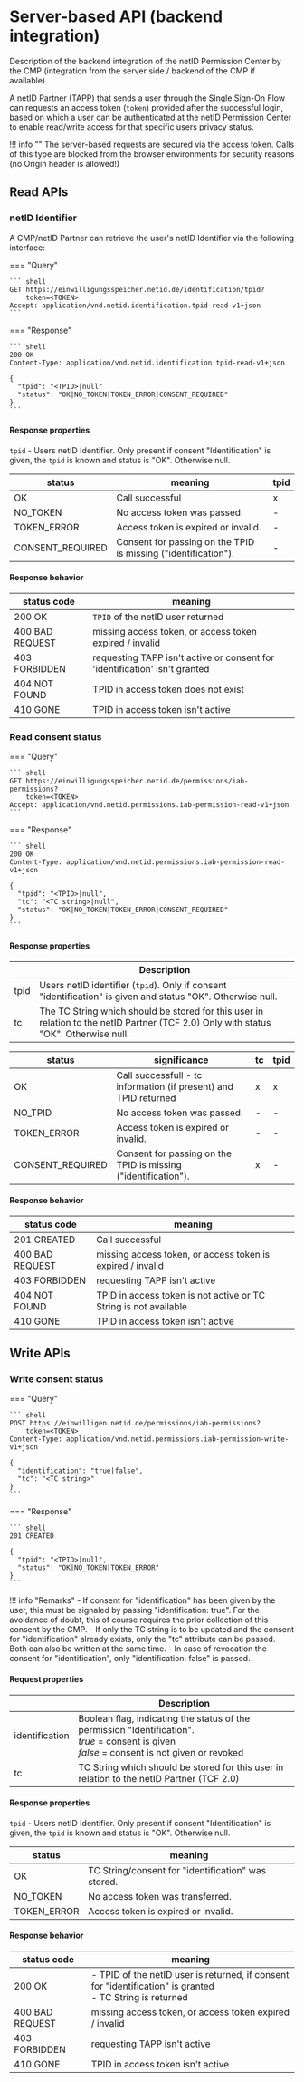 # Server-based API (backend integration)

Description of the backend integration of the netID Permission Center by the CMP (integration from the server side / backend of the CMP if available).

A netID Partner (TAPP) that sends a user through the Single Sign-On Flow can requests an access token (`token`) provided after the successful login, based on which a user can be authenticated at the netID Permission Center to enable read/write access for that specific users privacy status.

!!! info  ""
    The server-based requests are secured via the access token.
    Calls of this type are blocked from the browser environments for security reasons (no Origin header is allowed!)

## Read APIs

### netID Identifier

A CMP/netID Partner can retrieve the user's netID Identifier via the following interface:

=== "Query"

    ``` shell
    GET https://einwilligungsspeicher.netid.de/identification/tpid?
        token=<TOKEN>
    Accept: application/vnd.netid.identification.tpid-read-v1+json
    ```

=== "Response"

    ``` shell
    200 OK
    Content-Type: application/vnd.netid.identification.tpid-read-v1+json

    {
      "tpid": "<TPID>|null"
      "status": "OK|NO_TOKEN|TOKEN_ERROR|CONSENT_REQUIRED"
    }
    ```

#### Response properties

`tpid` - Users netID Identifier. Only present if consent "Identification" is given, the `tpid` is known and status is "OK". Otherwise null.

| status | meaning | tpid |
| ----------- | ----------- | ----------- |
| OK | Call successful | x |
| NO_TOKEN | No access token was passed. | - |
| TOKEN_ERROR | Access token is expired or invalid. | - |
| CONSENT_REQUIRED | Consent for passing on the TPID is missing ("identification"). | - |

#### Response behavior

| status code | meaning |
| ----------- | ----------- |
| 200 OK | `TPID` of the netID user returned |
| 400 BAD REQUEST | missing access token, or access token expired / invalid |
| 403 FORBIDDEN | requesting TAPP isn't active or consent for 'identification' isn't granted |
| 404 NOT FOUND | TPID in access token does not exist |
| 410 GONE | TPID in access token isn't active |

### Read consent status

=== "Query"

    ``` shell
    GET https://einwilligungsspeicher.netid.de/permissions/iab-permissions?
        token=<TOKEN>
    Accept: application/vnd.netid.permissions.iab-permission-read-v1+json
    ```

=== "Response"

    ``` shell
    200 OK
    Content-Type: application/vnd.netid.permissions.iab-permission-read-v1+json

    {
      "tpid": "<TPID>|null",
      "tc": "<TC string>|null",
      "status": "OK|NO_TOKEN|TOKEN_ERROR|CONSENT_REQUIRED"
    }
    ```
  
#### Response properties

| |Description|
|---|---|
| tpid | Users netID identifier (`tpid`). Only if consent "identification" is given and status "OK". Otherwise null. |
| tc | The TC String which should be stored for  this user in relation to the netID Partner (TCF 2.0) Only with status "OK". Otherwise null. |

| status | significance | tc | tpid |
| ----------- | ----------- | ----------- | ----------- |
| OK | Call successfull - tc information (if present) and TPID returned | x | x |
| NO_TPID | No access token was passed. | - | - |
| TOKEN_ERROR | Access token is expired or invalid. | - | - |
| CONSENT_REQUIRED | Consent for passing on the TPID is missing ("identification"). | x | - |

#### Response behavior

| status code | meaning |
| ----------- | ----------- |
| 201 CREATED | Call successful |
| 400 BAD REQUEST | missing access token, or access token is expired / invalid |
| 403 FORBIDDEN | requesting TAPP isn't active  |
| 404 NOT FOUND | TPID in access token is not active or TC String is not available |
| 410 GONE | TPID in access token isn't active |

## Write APIs

### Write consent status

=== "Query"

    ``` shell
    POST https://einwilligen.netid.de/permissions/iab-permissions?
        token=<TOKEN>
    Content-Type: application/vnd.netid.permissions.iab-permission-write-v1+json

    {
      "identification": "true|false",
      "tc": "<TC string>"
    }
    ```

=== "Response"

    ``` shell
    201 CREATED

    {
      "tpid": "<TPID>|null",
      "status": "OK|NO_TOKEN|TOKEN_ERROR"
    }
    ```

!!! info "Remarks"
    - If consent for "identification" has been given by the user, this must be signaled by passing "identification: true". For the avoidance of doubt, this of course requires the prior collection of this consent by the CMP.
    - If only the TC string is to be updated and the consent for "identification" already exists, only the "tc" attribute can be passed. Both can also be written at the same time.
    - In case of revocation the consent for "identification", only "identification: false" is passed.

#### Request properties

| |Description|
|---|---|
| identification | Boolean flag, indicating the status of the permission "Identification". <br>*true* = consent is given <br> *false* = consent is not given or revoked |
| tc | TC String which should be stored for this user in relation to the netID Partner (TCF 2.0) |

#### Response properties

`tpid` - Users netID Identifier. Only present if consent "Identification" is given, the `tpid` is known and status is "OK". Otherwise null.

| status | meaning |
| ----------- | ----------- |
| OK | TC String/consent for "identification" was stored. |
| NO_TOKEN | No access token was transferred. |
| TOKEN_ERROR | Access token is expired or invalid. |

#### Response behavior

| status code | meaning |
| ----------- | ----------- |
| 200 OK | - TPID of the netID user is returned, if consent for "identification" is granted <br> - TC String is returned |
| 400 BAD REQUEST | missing access token, or access token expired / invalid |
| 403 FORBIDDEN | requesting TAPP isn't active  |
| 410 GONE | TPID in access token isn't active |
